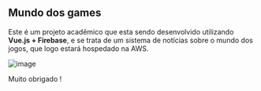 <h2>Mundo dos games</h2>

Este é um projeto acadêmico que esta sendo desenvolvido utilizando <strong>Vue.js + Firebase</strong>, e se trata de um sistema de notícias sobre o mundo dos jogos, que logo estará hospedado na AWS.

![image](https://user-images.githubusercontent.com/72280433/119576423-17ab3000-bd8f-11eb-92a3-90566bd6eb67.png)


Muito obrigado !
